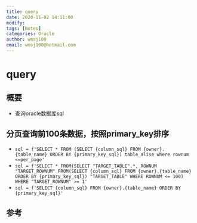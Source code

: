 ```yaml
---
title: query
date: 2020-11-02 14:11:00
modify: 
tags: [Notes]
categories: Oracle
author: wmsj100
email: wmsj100@hotmail.com
---
```


# query

## 概要

- 查询oracle数据库sql

## 分页查询前100条数据，按照primary_key排序

- `sql = f'SELECT * FROM (SELECT {column_sql} FROM {owner}.{table_name} ORDER BY {primary_key_sql}) table_alise where rownum <=per_page'`
- `sql = f'SELECT * FROM(SELECT "TARGET_TABLE".*, ROWNUM "TARGET_ROWNUM" FROM(SELECT {column_sql} FROM {owner}.{table_name} ORDER BY {primary_key_sql}) "TARGET_TABLE" WHERE ROWNUM <= 100) WHERE "TARGET_ROWNUM" >= 1'`
- `sql = f'SELECT {column_sql} FROM {owner}.{table_name} ORDER BY {primary_key_sql}'`

## 参考

